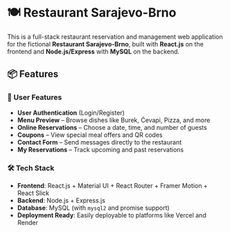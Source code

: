 # 🍽️ Restaurant Sarajevo-Brno

This is a full-stack restaurant reservation and management web application for the fictional **Restaurant Sarajevo-Brno**, built with **React.js** on the frontend and **Node.js/Express** with **MySQL** on the backend.

## 📦 Features

### 👥 User Features
- **User Authentication** (Login/Register)
- **Menu Preview** – Browse dishes like Burek, Ćevapi, Pizza, and more
- **Online Reservations** – Choose a date, time, and number of guests
- **Coupons** – View special meal offers and QR codes
- **Contact Form** – Send messages directly to the restaurant
- **My Reservations** – Track upcoming and past reservations

### 🛠️ Tech Stack
- **Frontend**: React.js + Material UI + React Router + Framer Motion + React Slick
- **Backend**: Node.js + Express.js
- **Database**: MySQL (with `mysql2` and promise support)
- **Deployment Ready**: Easily deployable to platforms like Vercel and Render


